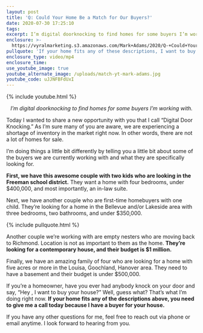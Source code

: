 ```yaml
---
layout: post
title: 'Q: Could Your Home Be a Match for Our Buyers?'
date: 2020-07-30 17:25:10
tags:
excerpt: I’m digital doorknocking to find homes for some buyers I’m working with.
enclosure: >-
  https://vyralmarketing.s3.amazonaws.com/Mark+Adams/2020/Q-+Could+Your+Home+Be+a+Match+for+Our+Buyers_.mp4
pullquote: 'If your home fits any of these descriptions, I want to buy your house.'
enclosure_type: video/mp4
enclosure_time:
use_youtube_image: true
youtube_alternate_image: /uploads/match-yt-mark-adams.jpg
youtube_code: uJJNFBFdUxI
---
```


{% include youtube.html %}

<p style="text-align:center"><em>I’m digital doorknocking to find homes for some buyers I’m working with.</em></p>

Today I wanted to share a new opportunity with you that I call “Digital Door Knocking.” As I’m sure many of you are aware, we are experiencing a shortage of inventory in the market right now. In other words, there are not a lot of homes for sale.

I’m doing things a little bit differently by telling you a little bit about some of the buyers we are currently working with and what they are specifically looking for.

**First, we have this awesome couple with two kids who are looking in the Freeman school district.** They want a home with four bedrooms, under $400,000, and most importantly, an in-law suite.&nbsp;

Next, we have another couple who are first-time homebuyers with one child. They’re looking for a home in the Bellevue and/or Lakeside area with three bedrooms, two bathrooms, and under $350,000.

{% include pullquote.html %}

Another couple we’re working with are empty nesters who are moving back to Richmond. Location is not as important to them as the home. **They’re looking for a contemporary house, and their budget is $1 million.**

Finally, we have an amazing family of four who are looking for a home with five acres or more in the Louisa, Goochland, Hanover area. They need to have a basement and their budget is under $500,000.

If you’re a homeowner, have you ever had anybody knock on your door and say, “Hey , I want to buy your house?” Well, guess what? That’s what I’m doing right now. **If your home fits any of the descriptions above, you need to give me a call today because I have a buyer for your house.&nbsp;**

If you have any other questions for me, feel free to reach out via phone or email anytime. I look forward to hearing from you.